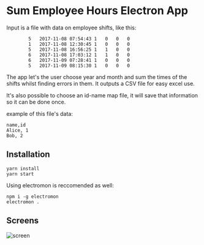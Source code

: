 # Sum Employee Hours Electron App

Input is a file with data on employee shifts, like this:

```
        5	2017-11-08 07:54:43	1	0	0	0
        1	2017-11-08 12:30:45	1	0	0	0
        5	2017-11-08 16:56:25	1	1	0	0
        6	2017-11-08 17:03:12	1	1	0	0
        6	2017-11-09 07:28:41	1	0	0	0
        5	2017-11-09 08:15:30	1	0	0	0
```

The app let's the user choose year and month and sum the times of the shifts whilst finding errors in them.
It outputs a CSV file for easy excel use. 

It's also possible to choose an id-name map file, it will save that information so it can be done once.

example of this file's data:
```
name,id
Alice, 1
Bob, 2
```

## Installation

    yarn install
    yarn start
    
Using electromon is reccomended as well: 

    npm i -g electromon
    electromon .

## Screens

![screen](https://i.imgur.com/u9vPXv0.png)
